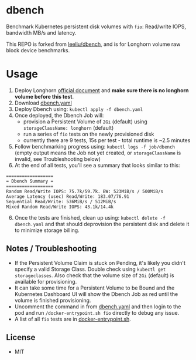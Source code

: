 # dbench
Benchmark Kubernetes persistent disk volumes with `fio`: Read/write IOPS, bandwidth MB/s and latency.

This REPO is forked from [leeliu/dbench](https://github.com/leeliu/dbench), and is for Longhorn volume raw block device benchmarks.

# Usage

1. Deploy Longhorn [official document](https://longhorn.io/docs/1.0.1/deploy/) and **make sure there is no longhorn volume before this test**.
2. Download [dbench.yaml](https://raw.githubusercontent.com/longhorn/dbench/longhorn/dbench.yaml)
3. Deploy Dbench using: `kubectl apply -f dbench.yaml`
4. Once deployed, the Dbench Job will:
    * provision a Persistent Volume of `2Gi` (default) using `storageClassName: longhorn` (default)
    * run a series of `fio` tests on the newly provisioned disk
    * currently there are 9 tests, 15s per test - total runtime is ~2.5 minutes
4. Follow benchmarking progress using: `kubectl logs -f job/dbench` (empty output means the Job not yet created, or `storageClassName` is invalid, see Troubleshooting below)
5. At the end of all tests, you'll see a summary that looks similar to this:
```
==================
= Dbench Summary =
==================
Random Read/Write IOPS: 75.7k/59.7k. BW: 523MiB/s / 500MiB/s
Average Latency (usec) Read/Write: 183.07/76.91
Sequential Read/Write: 536MiB/s / 512MiB/s
Mixed Random Read/Write IOPS: 43.1k/14.4k
```
6. Once the tests are finished, clean up using: `kubectl delete -f dbench.yaml` and that should deprovision the persistent disk and delete it to minimize storage billing.

## Notes / Troubleshooting

* If the Persistent Volume Claim is stuck on Pending, it's likely you didn't specify a valid Storage Class. Double check using `kubectl get storageclasses`. Also check that the volume size of `2Gi` (default) is available for provisioning.
* It can take some time for a Persistent Volume to be Bound and the Kubernetes Dashboard UI will show the Dbench Job as red until the volume is finished provisioning.
* Uncomment the command in from [dbench.yaml](https://raw.githubusercontent.com/longhorn/dbench/longhorn/dbench.yaml) and then login to the pod and run `/docker-entrypoint.sh fio` directly to debug any issue.
* A list of all `fio` tests are in [docker-entrypoint.sh](https://raw.githubusercontent.com/longhorn/dbench/longhorn/docker-entrypoint.sh).

## License

* MIT
